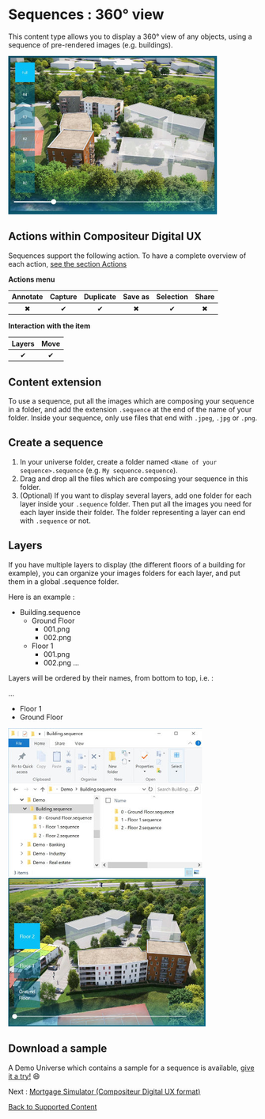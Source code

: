 # Sequences : 360° view

This content type allows you to display a 360° view of any objects, using a sequence of pre-rendered images (e.g. buildings).

![Sequence with several layers](../../img/content_sequence.JPG)

## Actions within Compositeur Digital UX

Sequences support the following action. To have a complete overview of each action, [see the section Actions](actions.md)

**Actions menu**

| Annotate | Capture  | Duplicate | Save as  | Selection | Share    |
|:--------:|:--------:|:---------:|:--------:|:---------:|:--------:|
| &#x2716; | &#x2714; | &#x2714;  | &#x2716; | &#x2714;  | &#x2716; |

**Interaction with the item**

| Layers   | Move     |
|:--------:|:--------:|
| &#x2714; | &#x2714; | 

## Content extension

To use a sequence, put all the images which are composing your sequence in a folder, and add the extension `.sequence` at the end of the name of your folder. Inside your sequence, only use files that end with `.jpeg`, `.jpg` or `.png`.

## Create a sequence

1. In your universe folder, create a folder named `<Name of your sequence>.sequence` (e.g. `My sequence.sequence`).
2. Drag and drop all the files which are composing your sequence in this folder.
3. (Optional) If you want to display several layers, add one folder for each layer inside your `.sequence` folder. Then put all the images you need for each layer inside their folder. The folder representing a layer can end with `.sequence` or not.

## Layers

If you have multiple layers to display (the different floors of a building for example), you can organize your images folders for each layer, and put them in a global .sequence folder.

Here is an example :

* Building.sequence
  * Ground Floor
    * 001.png
    * 002.png
  * Floor 1
    * 001.png
    * 002.png
...

Layers will be ordered by their names, from bottom to top, i.e. :

...
* Floor 1
* Ground Floor

![Sequence explorer](../../img/content_sequence_folder.JPG) ![Sequence layers](../../img/content_sequence_layers.JPG)

## Download a sample

A Demo Universe which contains a sample for a sequence is available, [give it a try!](../Demo-Universe.zip) &#x1f604;


Next : [Mortgage Simulator (Compositeur Digital UX format)](simulator.md)

[Back to Supported Content](index.md)
